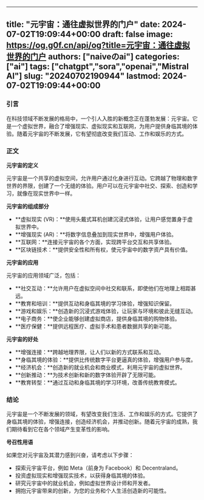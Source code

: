 
---
title: "元宇宙：通往虚拟世界的门户"
date: 2024-07-02T19:09:44+00:00
draft: false
image: https://og.g0f.cn/api/og?title=元宇宙：通往虚拟世界的门户
authors: ["naiveのai"]
categories: ["ai"]
tags: ["chatgpt","sora","openai","Mistral AI"]
slug: "20240702190944"
lastmod: 2024-07-02T19:09:44+00:00
---
### 引言

在科技领域不断发展的格局中，一个引人入胜的新概念正在蓬勃发展：元宇宙。它是一个虚拟世界，融合了增强现实、虚拟现实和互联网，为用户提供身临其境的体验。随着元宇宙的不断发展，它有望彻底改变我们互动、工作和娱乐的方式。

### 正文

**元宇宙的定义**

元宇宙是一个共享的虚拟空间，允许用户通过化身进行互动。它跨越了物理和数字世界的界限，创建了一个无缝的体验。用户可以在元宇宙中社交、探索、创造和学习，就像在现实世界中一样。

**元宇宙的组成部分**

* **虚拟现实 (VR)：**使用头戴式耳机创建沉浸式体验，让用户感觉置身于虚拟世界中。
* **增强现实 (AR)：**将数字信息叠加到现实世界中，增强用户体验。
* **互联网：**连接元宇宙的各个方面，实现跨平台交互和共享体验。
* **区块链技术：**提供安全性和所有权，使元宇宙中的数字资产具有价值。

**元宇宙的应用**

元宇宙的应用领域广泛，包括：

* **社交互动：**允许用户在虚拟空间中社交和联系，即使他们在地理上相距甚远。
* **教育和培训：**提供互动和身临其境的学习体验，增强知识保留。
* **游戏和娱乐：**创造新的沉浸式游戏体验，让玩家与环境和彼此无缝互动。
* **电子商务：**使企业能够创建虚拟商店，提供身临其境的购物体验。
* **医疗保健：**提供远程医疗、虚拟手术和患者数据共享的新可能。

**元宇宙的好处**

* **增强连接：**跨越地理界限，让人们以新的方式联系和互动。
* **身临其境的体验：**提供比传统数字平台更逼真的体验，增强用户参与度。
* **经济机会：**创造新的就业机会和商业模式，利用元宇宙的虚拟世界。
* **创新推动：**为技术创新和新的数字体验开辟了无限可能。
* **教育转型：**通过互动和身临其境的学习环境，改善传统教育模式。

### 结论

元宇宙是一个不断发展的领域，有望改变我们生活、工作和娱乐的方式。它提供了身临其境的体验，增强连接，创造经济机会，并推动创新。随着元宇宙的成熟，我们期待看到它在各个领域产生变革性的影响。

**号召性用语**

如果您对元宇宙及其潜力感到兴奋，请考虑以下步骤：

* 探索元宇宙平台，例如 Meta（前身为 Facebook）和 Decentraland。
* 投资虚拟现实和增强现实技术，以获得身临其境的体验。
* 研究元宇宙中的就业机会，例如虚拟世界设计师和开发者。
* 拥抱元宇宙带来的创新，为您的业务和个人生活创造新的可能性。